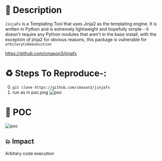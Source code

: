 # :book: Description

`JinjaFx` is a Templating Tool that uses Jinja2 as the templating engine. It is written in Python and is extremely lightweight and hopefully simple - it doesn't require any Python modules that aren't in the base install, with the exception of jinja2 for obvious reasons, this package is vulnerable for `arbitaryCodeexecution`

https://github.com/cmason3/jinjafx

# :recycle:  Steps To Reproduce-:  
  0) `git clone https://github.com/cmason3/jinjafx`
  1) run as in poc.png
![poc](https://user-images.githubusercontent.com/36979660/108634442-9f875280-749f-11eb-96d8-ed31b1a93d27.png)
# :telescope: POC
![poc](https://user-images.githubusercontent.com/36979660/108634442-9f875280-749f-11eb-96d8-ed31b1a93d27.png)

## 💥 Impact
Arbitary code execution
